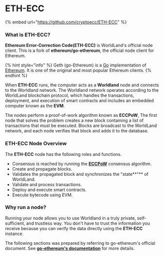 # ETH-ECC

{% embed url="https://github.com/cryptoecc/ETH-ECC" %}

### What is ETH-ECC?

**Ethereum Error-Correction Code(ETH-ECC)** is  WorldLand's official node client. This is a fork of **ethereum/go-ethereum**, the official node client for Ethereum.

{% hint style="info" %}
Geth (go-Ethereum) is a [Go](https://go.dev/) implementation of [Ethereum](https://ethereum.org/). It is one of the original and most popular Ethereum clients.
{% endhint %}

When **ETH-ECC** runs, the computer acts as a **Worldland** node and connects to the Worldland network. The Worldland network operates according to the WorldLand blockchain protocol, which handles the transactions, deployment, and execution of smart contracts and includes an embedded computer known as the **EVM**.&#x20;

The nodes perform a proof-of-work algorithm known as **ECCPoW**, The first node that solves the problem creates a new block containing a list of transactions that must be executed. Blocks are broadcast to the WorldLand network, and each node verifies that block and adds it to the database.



### ETH-ECC Node Overview&#x20;

The **ETH-ECC** node has the following roles and functions.

* Consensus is reached by running the [**ECCPoW**](https://doi.org/10.48550/arXiv.2006.12306) consensus algorithm.&#x20;
* Create and propagate blocks.&#x20;
* Validates the propagated block and synchronizes the "state**"** of WorldLand.&#x20;
* Validate and process transactions.&#x20;
* Deploy and execute smart contracts.&#x20;
* Execute bytecode using EVM.



### Why run a node?

Running your node allows you to use Worldland in a truly private, self-sufficient, and trustless way. You don't have to trust the information you receive because you can verify the data directly using the **ETH-ECC** instance.



The following sections was prepared by referring to go-ethereum's official document. See [**go-ethereum's documentation**](https://geth.ethereum.org/docs) for more details.





